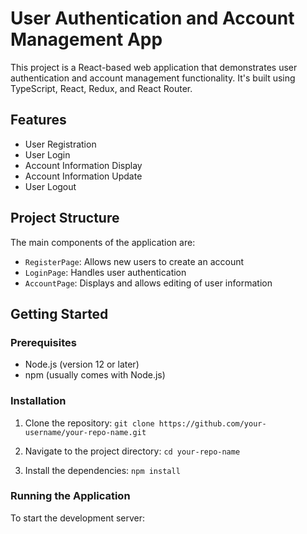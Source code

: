 # User Authentication and Account Management App

This project is a React-based web application that demonstrates user authentication and account management functionality. It's built using TypeScript, React, Redux, and React Router.

## Features

- User Registration
- User Login
- Account Information Display
- Account Information Update
- User Logout

## Project Structure

The main components of the application are:

- `RegisterPage`: Allows new users to create an account
- `LoginPage`: Handles user authentication
- `AccountPage`: Displays and allows editing of user information

## Getting Started

### Prerequisites

- Node.js (version 12 or later)
- npm (usually comes with Node.js)

### Installation

1. Clone the repository: `git clone https://github.com/your-username/your-repo-name.git  `

2. Navigate to the project directory: `cd your-repo-name  `

3. Install the dependencies: `npm install  `

### Running the Application

To start the development server:
